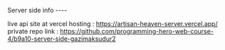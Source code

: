 Server side info ----

live api site at vercel hosting : https://artisan-heaven-server.vercel.app/
private repo link : https://github.com/programming-hero-web-course-4/b9a10-server-side-gazimaksudur2